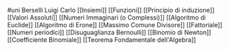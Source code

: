 #uni Berselli Luigi Carlo
[[Insiemi]]
[[Funzioni]] 
[[Principio di induzione]] 
[[Valori Assoluti]]
[[Numeri Immaginari (o Complessi)]]
[[Algoritmo di Euclide]] [[Algoritmo di Erone]] [[Massimo Comune Divisore]] [[Fattoriale]] [[Numeri periodici]] [[Disuguaglianza Bernoulli]] [[Binomio di Newton]] [[Coefficiente Binomiale]] [[Teorema Fondamentale dell'Algebra]]